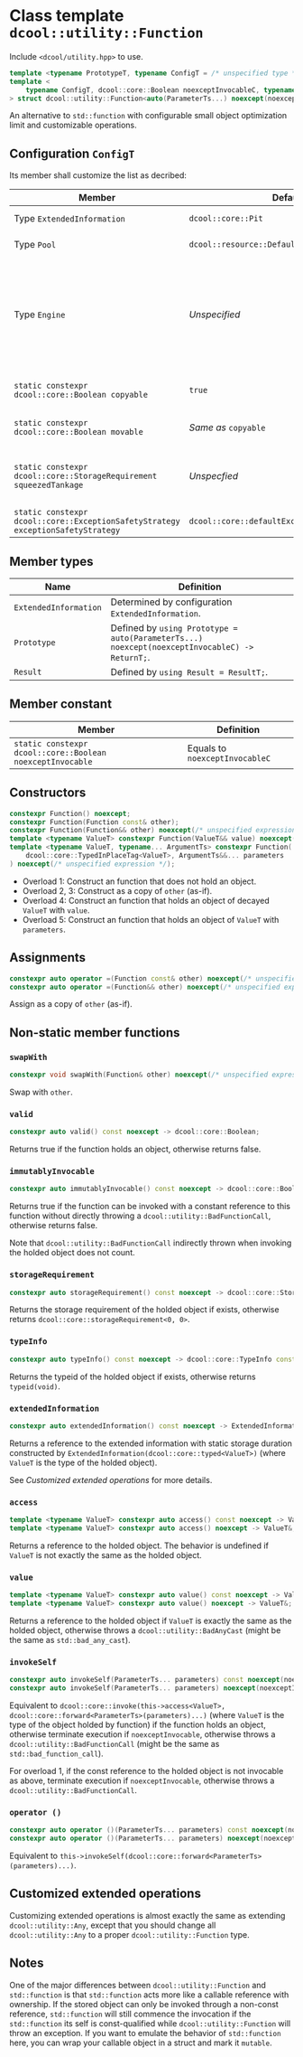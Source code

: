 # Class template `dcool::utility::Function`

Include `<dcool/utility.hpp>` to use.

```cpp
template <typename PrototypeT, typename ConfigT = /* unspecified type */> struct dcool::utility::Function; // Undefined
template <
	typename ConfigT, dcool::core::Boolean noexceptInvocableC, typename ReturnT, typename... ParameterTs
> struct dcool::utility::Function<auto(ParameterTs...) noexcept(noexceptInvocableC) -> ReturnT, ConfigT>;
```

An alternative to `std::function` with configurable small object optimization limit and customizable operations.

## Configuration `ConfigT`

Its member shall customize the list as decribed:

| Member | Default | Behavior |
| - | - | - |
| Type `ExtendedInformation` | `dcool::core::Pit` | See *Customized extended operations* for more details. |
| Type `Pool` | `dcool::resource::DefaultPool` | The dynamic memory resource of function. |
| Type `Engine` | *Unspecified* | Provided `Engine engine`, `engine.pool()` shall evaluate to a reference to `Pool` for dynamic memory management, and `engine.extendedOpterationExecutor` shall evaluate to a reference to `ExtendedOpterationExecutor` for extended operations (See *Customized extended operations* for more details). |
| `static constexpr dcool::core::Boolean copyable` | `true` | The function shall be copyable if it takes value `true`; otherwise non-copyable. |
| `static constexpr dcool::core::Boolean movable` | *Same as* `copyable` | The function shall be moveable if it takes value `true`; otherwise non-moveable. |
| `static constexpr dcool::core::StorageRequirement squeezedTankage` | *Unspecfied* | If the item to be stored is storable in a statically allocated storage of `squeezedTankage`, implementation would attempt to avoid dynamic allocation. |
| `static constexpr dcool::core::ExceptionSafetyStrategy exceptionSafetyStrategy` | `dcool::core::defaultExceptionSafetyStrategy` | The default exception safety strategy of all operations. |

## Member types

| Name | Definition |
| - | - |
| `ExtendedInformation` | Determined by configuration `ExtendedInformation`. |
| `Prototype` | Defined by `using Prototype = auto(ParameterTs...) noexcept(noexceptInvocableC) -> ReturnT;`. |
| `Result` | Defined by `using Result = ResultT;`. |

## Member constant

| Member | Definition |
| - | - |
| `static constexpr dcool::core::Boolean noexceptInvocable` | Equals to `noexceptInvocableC` |

## Constructors

```cpp
constexpr Function() noexcept;
constexpr Function(Function const& other);
constexpr Function(Function&& other) noexcept(/* unspecified expression */);
template <typename ValueT> constexpr Function(ValueT&& value) noexcept(/* unspecified expression */);
template <typename ValueT, typename... ArgumentTs> constexpr Function(
	dcool::core::TypedInPlaceTag<ValueT>, ArgumentTs&&... parameters
) noexcept(/* unspecified expression */);
```

- Overload 1: Construct an function that does not hold an object.
- Overload 2, 3: Construct as a copy of `other` (as-if).
- Overload 4: Construct an function that holds an object of decayed `ValueT` with `value`.
- Overload 5: Construct an function that holds an object of `ValueT` with `parameters`.

## Assignments

```cpp
constexpr auto operator =(Function const& other) noexcept(/* unspecified expression */) -> Function&;
constexpr auto operator =(Function&& other) noexcept(/* unspecified expression */) -> Function&;
```

Assign as a copy of `other` (as-if).

## Non-static member functions

### `swapWith`

```cpp
constexpr void swapWith(Function& other) noexcept(/* unspecified expression */);
```

Swap with `other`.

### `valid`

```cpp
constexpr auto valid() const noexcept -> dcool::core::Boolean;
```

Returns true if the function holds an object, otherwise returns false.

### `immutablyInvocable`

```cpp
constexpr auto immutablyInvocable() const noexcept -> dcool::core::Boolean;
```

Returns true if the function can be invoked with a constant reference to this function without directly throwing a `dcool::utility::BadFunctionCall`, otherwise returns false.

Note that `dcool::utility::BadFunctionCall` indirectly thrown when invoking the holded object does not count.

### `storageRequirement`

```cpp
constexpr auto storageRequirement() const noexcept -> dcool::core::StorageRequirement;
```

Returns the storage requirement of the holded object if exists, otherwise returns `dcool::core::storageRequirement<0, 0>`.

### `typeInfo`

```cpp
constexpr auto typeInfo() const noexcept -> dcool::core::TypeInfo const&
```

Returns the typeid of the holded object if exists, otherwise returns `typeid(void)`.

### `extendedInformation`

```cpp
constexpr auto extendedInformation() const noexcept -> ExtendedInformation const&
```

Returns a reference to the extended information with static storage duration constructed by `ExtendedInformation(dcool::core::typed<ValueT>)` (where `ValueT` is the type of the holded object).

See *Customized extended operations* for more details.

### `access`

```cpp
template <typename ValueT> constexpr auto access() const noexcept -> ValueT const&;
template <typename ValueT> constexpr auto access() noexcept -> ValueT&;
```

Returns a reference to the holded object. The behavior is undefined if `ValueT` is not exactly the same as the holded object.

### `value`

```cpp
template <typename ValueT> constexpr auto value() const noexcept -> ValueT const&;
template <typename ValueT> constexpr auto value() noexcept -> ValueT&;
```

Returns a reference to the holded object if `ValueT` is exactly the same as the holded object, otherwise throws a `dcool::utility::BadAnyCast` (might be the same as `std::bad_any_cast`).

### `invokeSelf`

```cpp
constexpr auto invokeSelf(ParameterTs... parameters) const noexcept(noexceptInvocable) -> Return;
constexpr auto invokeSelf(ParameterTs... parameters) noexcept(noexceptInvocable) -> Return;
```

Equivalent to `dcool::core::invoke(this->access<ValueT>, dcool::core::forward<ParameterTs>(parameters)...)` (where `ValueT` is the type of the object holded by function) if the function holds an object, otherwise terminate execution if `noexceptInvocable`, otherwise throws a `dcool::utility::BadFunctionCall` (might be the same as `std::bad_function_call`).

For overload 1, if the const reference to the holded object is not invocable as above, terminate execution if `noexceptInvocable`, otherwise throws a `dcool::utility::BadFunctionCall`.

### `operator ()`

```cpp
constexpr auto operator ()(ParameterTs... parameters) const noexcept(noexceptInvocable) -> Return;
constexpr auto operator ()(ParameterTs... parameters) noexcept(noexceptInvocable) -> Return;
```

Equivalent to `this->invokeSelf(dcool::core::forward<ParameterTs>(parameters)...)`.

## Customized extended operations

Customizing extended operations is almost exactly the same as extending `dcool::utility::Any`, except that you should change all `dcool::utility::Any` to a proper `dcool::utility::Function` type.

## Notes

One of the major differences between `dcool::utility::Function` and `std::function` is that `std::function` acts more like a callable reference with ownership. If the stored object can only be invoked through a non-const reference, `std::function` will still commence the invocation if the `std::function` its self is const-qualified while `dcool::utility::Function` will throw an exception. If you want to emulate the behavior of `std::function` here, you can wrap your callable object in a struct and mark it `mutable`.
